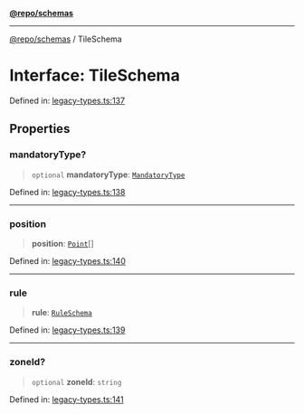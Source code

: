 [**@repo/schemas**](../README.md)

---

[@repo/schemas](../README.md) / TileSchema

# Interface: TileSchema

Defined in: [legacy-types.ts:137](https://github.com/alexqguo/drinking-board-game-v3/blob/b790afaa2e3b8fa2b8d92187d67ae85cb9db6cc2/packages/schemas/src/legacy-types.ts#L137)

## Properties

### mandatoryType?

> `optional` **mandatoryType**: [`MandatoryType`](../enumerations/MandatoryType.md)

Defined in: [legacy-types.ts:138](https://github.com/alexqguo/drinking-board-game-v3/blob/b790afaa2e3b8fa2b8d92187d67ae85cb9db6cc2/packages/schemas/src/legacy-types.ts#L138)

---

### position

> **position**: [`Point`](Point.md)[]

Defined in: [legacy-types.ts:140](https://github.com/alexqguo/drinking-board-game-v3/blob/b790afaa2e3b8fa2b8d92187d67ae85cb9db6cc2/packages/schemas/src/legacy-types.ts#L140)

---

### rule

> **rule**: [`RuleSchema`](../type-aliases/RuleSchema.md)

Defined in: [legacy-types.ts:139](https://github.com/alexqguo/drinking-board-game-v3/blob/b790afaa2e3b8fa2b8d92187d67ae85cb9db6cc2/packages/schemas/src/legacy-types.ts#L139)

---

### zoneId?

> `optional` **zoneId**: `string`

Defined in: [legacy-types.ts:141](https://github.com/alexqguo/drinking-board-game-v3/blob/b790afaa2e3b8fa2b8d92187d67ae85cb9db6cc2/packages/schemas/src/legacy-types.ts#L141)

